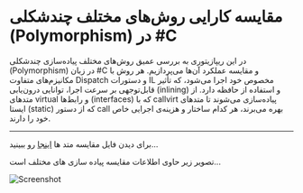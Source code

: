 # مقایسه کارایی روش‌های مختلف چندشکلی (Polymorphism) در #C

در این ریپازیتوری به بررسی عمیق روش‌های مختلف پیاده‌سازی چندشکلی (Polymorphism) در زبان #C و مقایسه عملکرد آن‌ها می‌پردازیم. هر روش با مکانیزم‌های متفاوت Dispatch و دستورات IL مخصوص خود اجرا می‌شود، که تأثیر قابل‌توجهی بر سرعت اجرا، توانایی درون‌یابی (inlining) و استفاده از حافظه دارد. از متدهای virtual و رابط‌ها (interfaces) که با callvirt پیاده‌سازی می‌شوند تا متدهای ایستا (static) که از دستور call بهره می‌برند، هر کدام ساختار و هزینه‌ی اجرایی خاص خود را دارند.

---

برای دیدن فایل مقایسه متد ها [اینجا](PolymorphismBenchmarks/BenchmarkSetup.cs) رو ببینید...


تصویر زیر حاوی اطلاعات مقایسه پیاده سازی های مختلف است...

![Screenshot](benchMark.png)



